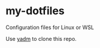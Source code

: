 # my-dotfiles

Configuration files for Linux or WSL

Use [yadm](https://yadm.io/) to clone this repo.
